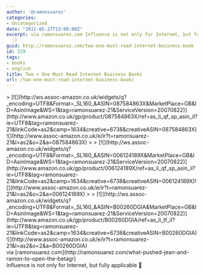 ```yaml
---
author: '@ramonsuarez'
categories:
- Uncategorized
date: "2011-05-27T13:08:00Z"
excerpt: via ramonsuarez.com Influence is not only for Internet, but fully applicable
  :)
guid: http://ramonsuarez.com/two-one-must-read-internet-business-book
id: 229
tags:
- books
- english
title: Two + One Must Read Internet Business Books
url: /two-one-must-read-internet-business-book/
---
```


<div class="posterous_bookmarklet_entry">> [![](http://ws.assoc-amazon.co.uk/widgets/q?_encoding=UTF8&Format=_SL160_&ASIN=087584863X&MarketPlace=GB&ID=AsinImage&WS=1&tag=ramonsuarez-21&ServiceVersion=20070822)](http://www.amazon.co.uk/gp/product/087584863X/ref=as_li_qf_sp_asin_il?ie=UTF8&tag=ramonsuarez-21&linkCode=as2&camp=1634&creative=6738&creativeASIN=087584863X)![](http://www.assoc-amazon.co.uk/e/ir?t=ramonsuarez-21&l=as2&o=2&a=087584863X)
> 
> [![](http://ws.assoc-amazon.co.uk/widgets/q?_encoding=UTF8&Format=_SL160_&ASIN=006124189X&MarketPlace=GB&ID=AsinImage&WS=1&tag=ramonsuarez-21&ServiceVersion=20070822)](http://www.amazon.co.uk/gp/product/006124189X/ref=as_li_qf_sp_asin_il?ie=UTF8&tag=ramonsuarez-21&linkCode=as2&camp=1634&creative=6738&creativeASIN=006124189X)![](http://www.assoc-amazon.co.uk/e/ir?t=ramonsuarez-21&l=as2&o=2&a=006124189X)
> 
> [![](http://ws.assoc-amazon.co.uk/widgets/q?_encoding=UTF8&Format=_SL160_&ASIN=B00260DGIA&MarketPlace=GB&ID=AsinImage&WS=1&tag=ramonsuarez-21&ServiceVersion=20070822)](http://www.amazon.co.uk/gp/product/B00260DGIA/ref=as_li_tf_il?ie=UTF8&tag=ramonsuarez-21&linkCode=as2&camp=1634&creative=6738&creativeASIN=B00260DGIA)![](http://www.assoc-amazon.co.uk/e/ir?t=ramonsuarez-21&l=as2&o=2&a=B00260DGIA)

<div class="posterous_quote_citation">via [ramonsuarez.com](http://ramonsuarez.com/what-pushed-jean-and-ramon-to-open-the-betagr)</div>Influence is not only for Internet, but fully applicable 🙂

</div>